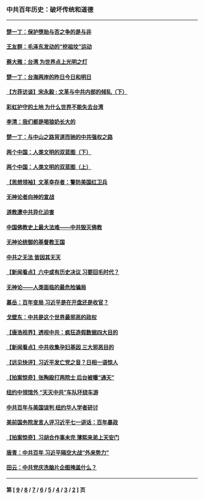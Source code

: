 ### 中共百年历史：破坏传统和道德
---
#### [楚一丁：保护堕胎与否之争的是与非](../../pages/nf1176114/n13815642.md?10270430) 
#### [王友群：毛泽东发动的“挖祖坟”运动](../../pages/nf1176114/n13723639.md?10270430) 
#### [蔡大雅：台湾 为世界点上光明之灯](../../pages/nf1176114/n13531530.md?10270430) 
#### [楚一丁：台海两岸的昨日今日和明日](../../pages/nf1176114/n13531468.md?10270430) 
#### [【方菲访谈】宋永毅 : 文革与中共内部的倾轧（下）](../../pages/nf1176114/n13486836.md?10270430) 
#### [彩虹护守的土地 为什么世界不能失去台湾](../../pages/nf1176114/n13476849.md?10270430) 
#### [李清：我们都是喝狼奶长大的](../../pages/nf1176114/n13471478.md?10270430) 
#### [楚一丁：与中山之路背道而驰的中共强权之路](../../pages/nf1176114/n13437270.md?10270430) 
#### [两个中国：人类文明的双蓝图（下）](../../pages/nf1176114/n13423132.md?10270430) 
#### [两个中国：人类文明的双蓝图（上）](../../pages/nf1176114/n13422687.md?10270430) 
#### [【思想领袖】文革幸存者：警防美国红卫兵](../../pages/nf1176114/n13339289.md?10270430) 
#### [无神论者向神的宣战](../../pages/nf1176114/n13281535.md?10270430) 
#### [道教遭中共异化迫害](../../pages/nf1176114/n13281463.md?10270430) 
#### [中国佛教史上最大法难——中共毁灭佛教](../../pages/nf1176114/n13281397.md?10270430) 
#### [无神论统御的基督教王国](../../pages/nf1176114/n13281280.md?10270430) 
#### [中共之无法 皆因其无天](../../pages/nf1176114/n13281088.md?10270430) 
#### [【新闻看点】六中或有历史决议 习要回毛时代？](../../pages/nf1176114/n13222895.md?10270430) 
#### [无神论——人类面临的最危险骗局](../../pages/nf1176114/n13196137.md?10270430) 
#### [慕岳：百年变局 习近平是在开盘还是收官？](../../pages/nf1176114/n13206516.md?10270430) 
#### [戈壁东：中共是这个世界最邪恶的政权](../../pages/nf1176114/n13085641.md?10270430) 
#### [【唐浩视界】透视中共：疯狂造假数据四大目的](../../pages/nf1176114/n13080590.md?10270430) 
#### [【新闻看点】中共收集孕妇基因 三大邪恶目的](../../pages/nf1176114/n13077182.md?10270430) 
#### [【远见快评】习近平发亡党之音？日相一语惊人](../../pages/nf1176114/n13074809.md?10270430) 
#### [【拍案惊奇】张陶殴打两院士 后台被曝“通天”](../../pages/nf1176114/n13070496.md?10270430) 
#### [纽约中领馆外 “天灭中共”车队环绕车游](../../pages/nf1176114/n13070693.md?10270430) 
#### [中共百年与美国误判 纽约华人学者研讨](../../pages/nf1176114/n13067969.md?10270430) 
#### [美前国务院发言人评习近平七一讲话：百年暴政](../../pages/nf1176114/n13066986.md?10270430) 
#### [【拍案惊奇】习胡合作事未完 薄熙来弟上天安门](../../pages/nf1176114/n13065867.md?10270430) 
#### [唐青：中共百年 习近平隔空大战“外来势力”](../../pages/nf1176114/n13065976.md?10270430) 
#### [田云：中共党庆洗脑片企图掩盖什么？](../../pages/nf1176114/n13064395.md?10270430) 

---
#### 第 [ [9](./9.md?10270430) / [8](./8.md?10270430) / [7](./7.md?10270430) / [6](./6.md?10270430) / [5](./5.md?10270430) / [4](./4.md?10270430) / [3](./3.md?10270430) / [2](./2.md?10270430) ] 页
